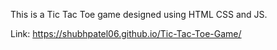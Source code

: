 This is a Tic Tac Toe game designed using HTML CSS and JS.

Link: https://shubhpatel06.github.io/Tic-Tac-Toe-Game/
